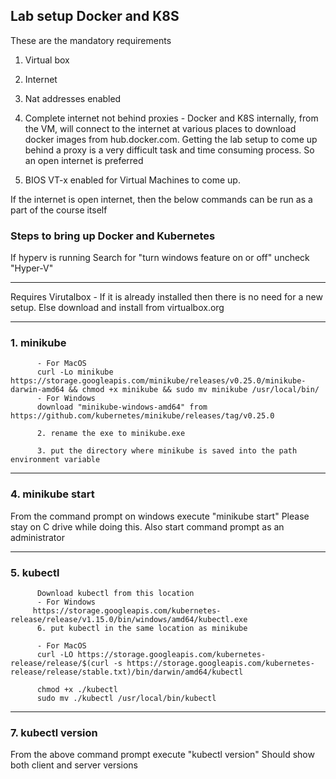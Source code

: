 ## Lab setup Docker and K8S

These are the mandatory requirements
1. Virtual box
2. Internet
3. Nat addresses enabled

4. Complete internet not behind proxies - 
Docker and K8S internally, from the VM, will connect to the internet at various places to download docker images from hub.docker.com. Getting the lab setup to come up behind a proxy is a very difficult task and time consuming process. So an open internet is preferred
 
5. BIOS VT-x enabled for Virtual Machines to come up.

If the internet is open internet, then the below commands can be run as a part of the course itself

### Steps to bring up Docker and Kubernetes

If hyperv is running
Search for "turn windows feature on or off"
uncheck "Hyper-V"

------------------------------------------------------------------

Requires Virutalbox - If it is already installed then there is no need for a new setup. Else download and install from virtualbox.org

------------------------------------------------------------------
### 1. minikube
          - For MacOS
          curl -Lo minikube https://storage.googleapis.com/minikube/releases/v0.25.0/minikube-darwin-amd64 && chmod +x minikube && sudo mv minikube /usr/local/bin/
          - For Windows
          download "minikube-windows-amd64" from https://github.com/kubernetes/minikube/releases/tag/v0.25.0

          2. rename the exe to minikube.exe

          3. put the directory where minikube is saved into the path environment variable 

------------------------------------------------------------------

### 4. minikube start
From the command prompt on windows execute "minikube start"
Please stay on C drive while doing this. Also start command prompt as an administrator

------------------------------------------------------------------
### 5. kubectl

          Download kubectl from this location
          - For Windows
         https://storage.googleapis.com/kubernetes-release/release/v1.15.0/bin/windows/amd64/kubectl.exe
          6. put kubectl in the same location as minikube
          
          - For MacOS
          curl -LO https://storage.googleapis.com/kubernetes-release/release/$(curl -s https://storage.googleapis.com/kubernetes-release/release/stable.txt)/bin/darwin/amd64/kubectl
          
          chmod +x ./kubectl
          sudo mv ./kubectl /usr/local/bin/kubectl
          
------------------------------------------------------------------          


### 7. kubectl version
From the above command prompt execute "kubectl version"
Should show both client and server versions

